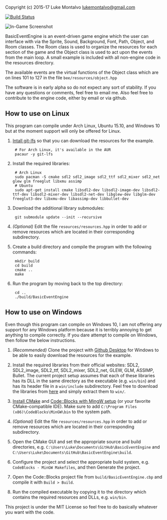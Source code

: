 Copyright (c) 2015-17 Luke Montalvo <lukemontalvo@gmail.com>

[![Build Status](https://travis-ci.org/piluke/BasicEventEngine.svg?branch=master)](https://travis-ci.org/piluke/BasicEventEngine)

![In-Game Screenshot](https://github.com/piluke/BasicEventEngine/raw/master/screenshot.png)

BasicEventEngine is an event-driven game engine which the user can interface
with via the Sprite, Sound, Background, Font, Path, Object, and Room classes.
The Room class is used to organize the resources for each section of the game
and the Object class is used to act upon the events from the main loop. A small
example is included with all non-engine code in the resources directory.

The available events are the virtual functions of the Object class which are on
lines 101 to 127 in the file ``bee/resources/object.hpp``

The software is in early alpha so do not expect any sort of stability. If you
have any questions or comments, feel free to email me. Also feel free to
contribute to the engine code, either by email or via github.

## How to use on Linux

This program can compile under Arch Linux, Ubuntu 15.10, and Windows 10 but at
the moment support will only be offered for Linux.

1. [Intall git-lfs][1] so that you can download the resources for the example.

        # For Arch Linux, it's available in the AUR
        pacaur -y git-lfs

2. Install the required libraries:

        # Arch Linux
        sudo pacman -S cmake sdl2 sdl2_image sdl2_ttf sdl2_mixer sdl2_net glew glm freeglut libxmu assimp
        # Ubuntu
        sudo apt-get install cmake libsdl2-dev libsdl2-image-dev libsdl2-ttf-dev libsdl2-mixer-dev libsdl2-net-dev libglew-dev libglm-dev freeglut3-dev libxmu-dev libassimp-dev libbullet-dev

3. Download the additional library submodules:

        git submodule update --init --recursive

4. *(Optional)* Edit the file ``resources/resources.hpp`` in order to add or remove resources which are located in their corresponding subdirectory.

5. Create a build directory and compile the program with the following commands:

        mkdir build
        cd build
        cmake ..
        make

6. Run the program by moving back to the top directory:

        cd ..
        ./build/BasicEventEngine

## How to use on Windows

Even though this program can compile on Windows 10, I am not offering any
support for any Windows platform because it is terribly annoying to get
anything to compile correctly. If you dare attempt to compile on Windows, then
follow the below instructions.

1. *(Recommended)* Clone the project with [Github Desktop][2] for Windows to be able to easily download the resources for the example.

2. Install the required libraries from their official websites: SDL2, SDL2_image, SDL2_ttf, SDL2_mixer, SDL2_net, GLEW, GLM, ASSIMP, Bullet.
The current project setup assumes that each of these libraries has its DLL in the same directory as the executable (e.g. ``win/bin``) and has its header file in a ``win/include`` subdirectory.
Feel free to download the libraries from [here][3] and simply extract them to ``win/``.

3. [Install CMake][4] and [Code::Blocks with MingW setup][5] (or your favorite CMake-compatible IDE). Make sure to add ``C:\Program Files (x86)\CodeBlocks\MinGW\bin`` to the system path.

4. *(Optional)* Edit the file ``resources/resources.hpp`` in order to add or remove resources which are located in their corresponding subdirectory.

5. Open the CMake GUI and set the appropriate source and build directories, e.g. ``C:\Users\Luke\Documents\GitHub\BasicEventEngine`` and ``C:\Users\Luke\Documents\GitHub\BasicEventEngine\build``.

6. Configure the project and select the appropriate build system, e.g. ``CodeBlocks - MinGW Makefiles``, and then Generate the project.

7. Open the Code::Blocks project file from ``build/BasicEventEngine.cbp`` and compile it with ``Build > Build``.

8. Run the compiled executable by copying it to the directory which contains the required resources and DLLs, e.g. ``win/bin``.

This project is under the MIT License so feel free to do basically whatever you want with the code.

[1]: https://git-lfs.github.com/                        "Git LFS instructions"
[2]: https://desktop.github.com/                        "Github Desktop for Windows"
[3]: https://lukemontalvo.us/BasicEventEngine/win.zip   "Windows Library Files"
[4]: https://cmake.org/download/                        "CMake"
[5]: http://codeblocks.org/downloads/26                 "Code::Blocks"
